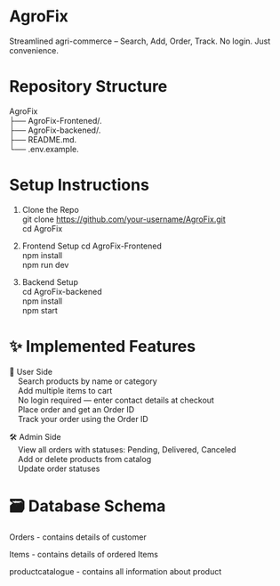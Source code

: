 
# AgroFix
Streamlined agri-commerce – Search, Add, Order, Track. No login. Just convenience.

# Repository Structure  
AgroFix  
├── AgroFix-Frontened/.      
├── AgroFix-backened/.  
├── README.md.  
└── .env.example.    


# Setup Instructions  
1. Clone the Repo    
git clone https://github.com/your-username/AgroFix.git  
cd AgroFix

3. Frontend Setup
cd AgroFix-Frontened  
npm install  
npm run dev  

4. Backend Setup  
cd AgroFix-backened  
npm install  
npm start  

# ✨ Implemented Features
🛒 User Side  
    &nbsp;&nbsp;&nbsp;&nbsp;Search products by name or category  
     &nbsp;&nbsp;&nbsp;&nbsp;Add multiple items to cart  
     &nbsp;&nbsp;&nbsp;&nbsp;No login required — enter contact details at checkout  
     &nbsp;&nbsp;&nbsp;&nbsp;Place order and get an Order ID  
     &nbsp;&nbsp;&nbsp;&nbsp;Track your order using the Order ID    

🛠️ Admin Side  
&nbsp;&nbsp;&nbsp;&nbsp;View all orders with statuses: Pending, Delivered, Canceled  
&nbsp;&nbsp;&nbsp;&nbsp;Add or delete products from catalog  
&nbsp;&nbsp;&nbsp;&nbsp;Update order statuses  

# 🗃️ Database Schema
Orders - contains details of customer  

Items  - contains details of ordered Items  

productcatalogue - contains all information about product

